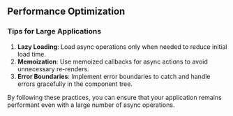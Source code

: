 ## Performance Optimization

### Tips for Large Applications

1. **Lazy Loading**: Load async operations only when needed to reduce initial load time.
2. **Memoization**: Use memoized callbacks for async actions to avoid unnecessary re-renders.
3. **Error Boundaries**: Implement error boundaries to catch and handle errors gracefully in the component tree.

By following these practices, you can ensure that your application remains performant even with a large number of async operations.